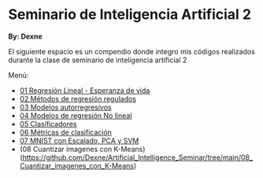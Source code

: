 # Seminario de Inteligencia Artificial 2

**By: Dexne**

El siguiente espacio es un compendio donde integro mis códigos realizados durante la clase de seminario de inteligencia artificial 2

Menú:

- [01 Regresión Lineal - Esperanza de vida](https://github.com/Dexne/Artificial_Intelligence_Seminar/tree/main/01_Regresion_lifeExp)
- [02 Métodos de regresión regulados](https://github.com/Dexne/Artificial_Intelligence_Seminar/tree/main/02_Metodos_de_regresion_regulados)
- [03 Modelos autorregresivos](https://github.com/Dexne/Artificial_Intelligence_Seminar/tree/main/03_Modelos_Autorregresivos)
- [04 Modelos de regresión No lineal](https://github.com/Dexne/Artificial_Intelligence_Seminar/tree/main/04_Modelos_de_Regresion_No_Lineal)
- [05 Clasificadores](https://github.com/Dexne/Artificial_Intelligence_Seminar/tree/main/05_Comparaci%C3%B3n_de_clasificadores)
- [06 Métricas de clasificación](https://github.com/Dexne/Artificial_Intelligence_Seminar/tree/main/06_M%C3%A9tricas_de_clasificaci%C3%B3n)
- [07 MNIST con Escalado, PCA y SVM](https://github.com/Dexne/Artificial_Intelligence_Seminar/tree/main/07_MNIST_con_Scaler_PCA_SVM)
- (08 Cuantizar imagenes con K-Means)(https://github.com/Dexne/Artificial_Intelligence_Seminar/tree/main/08_Cuantizar_imagenes_con_K-Means)

